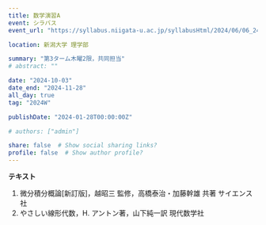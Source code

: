 ```yaml
---
title: 数学演習A
event: シラバス
event_url: "https://syllabus.niigata-u.ac.jp/syllabusHtml/2024/06/06_243S0546_ja_JP.html"

location: 新潟大学 理学部

summary: "第3ターム木曜2限，共同担当"
# abstract: ""

date: "2024-10-03"
date_end: "2024-11-28"
all_day: true
tag: "2024W"

publishDate: "2024-01-28T00:00:00Z"

# authors: ["admin"]

share: false  # Show social sharing links?
profile: false  # Show author profile?
---
```

**テキスト**
1. 微分積分概論[新訂版]，越昭三 監修，高橋泰治・加藤幹雄 共著 サイエンス社
2. やさしい線形代数，H. アントン著，山下純一訳 現代数学社
